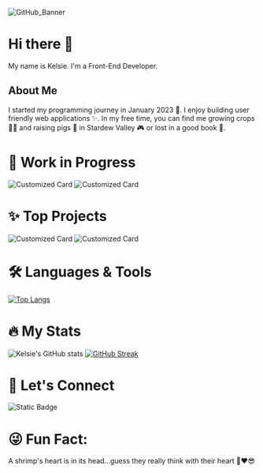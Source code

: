 ![GitHub_Banner](https://github.com/KelsiePaige/KelsiePaige/assets/123708635/af70f831-287f-41b7-996b-3786e59f15d9)

# Hi there 👋
My name is Kelsie. I'm a Front-End Developer. 
<h2>About Me</h2>
I started my programming journey in January 2023 🎊. I enjoy building user friendly web applications ✨. In my free time, you can find me growing crops 🥔🌽 and raising pigs 🐷 in Stardew Valley 🎮 or lost in a good book 📗.

# 💎 Work in Progress
![Customized Card](https://github-readme-stats.vercel.app/api/pin?username=KelsiePaige\&repo=simon-says-game\&title_color=c792ea\&icon_color=89ddff\&text_color=a6accd\&bg_color=292d3e)
![Customized Card](https://github-readme-stats.vercel.app/api/pin?username=KelsiePaige\&repo=designo-multi-page-website\&title_color=c792ea\&icon_color=89ddff\&text_color=a6accd\&bg_color=292d3e)

# ✨ Top Projects
![Customized Card](https://github-readme-stats.vercel.app/api/pin?username=KelsiePaige\&repo=guess-the-word\&title_color=c792ea\&icon_color=89ddff\&text_color=a6accd\&bg_color=292d3e)
![Customized Card](https://github-readme-stats.vercel.app/api/pin?username=KelsiePaige\&repo=unplugged-project\&title_color=c792ea\&icon_color=89ddff\&text_color=a6accd\&bg_color=292d3e)

# 🛠 Languages & Tools
[![Top Langs](https://github-readme-stats.vercel.app/api/top-langs/?username=KelsiePaige&theme=material-palenight)](https://github.com/KelsiePaige/github-readme-stats)

<!-- ## Languages & Tools I'm Learning 
Coming Soon

## Lanuages & Tools I Want to Learn
Coming Soon -->

# 🔥 My Stats
![Kelsie's GitHub stats](https://github-readme-stats.vercel.app/api?username=KelsiePaige\&rank_icon=github\&show_icons=true&theme=material-palenight)
[![GitHub Streak](http://github-readme-streak-stats.herokuapp.com?user=KelsiePaige&theme=material-palenight)](https://git.io/streak-stats)

# 🤝 Let's Connect
![Static Badge](https://img.shields.io/badge/LinkedIn-6582D2?style=plastic&logo=linkedin&link=https%3A%2F%2Fwww.linkedin.com%2Fin%2Fkelsie-paige%2F)

# 😜 Fun Fact:
A shrimp's heart is in its head...guess they really think with their heart 🦐❤😎
<!--
**KelsiePaige/KelsiePaige** is a ✨ _special_ ✨ repository because its `README.md` (this file) appears on your GitHub profile.

Here are some ideas to get you started:

- 🔭 I’m currently working on ...
- 🌱 I’m currently learning ...
- 👯 I’m looking to collaborate on ...
- 🤔 I’m looking for help with ...
- 💬 Ask me about ...
- 📫 How to reach me: ...
- 😄 Pronouns: ...
- ⚡ Fun fact: ...
-->
